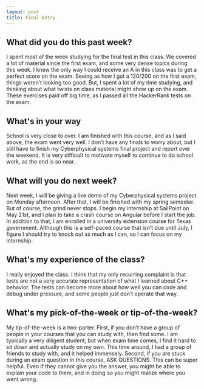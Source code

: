 ```yaml
---
layout: post
title: Final Entry
---
```


## What did you do this past week?

I spent most of the week studying for the final test in this class. We covered a lot of material since the first exam, and some very dense topics during this week. I knew the only way I could receive an A in this class was to get a perfect score on the exam. Seeing as how I got a 120/200 on the first exam, things weren’t looking too good. But, I spent a lot of my time studying, and thinking about what twists on class material might show up on the exam. These exercises paid off big time, as I passed all the HackerRank tests on the exam.

## What's in your way

School is very close to over. I am finished with this course, and as I said above, the exam went very well. I don’t have any finals to worry about, but I still have to finish my Cyberphysical systems final project and report over the weekend. It is very difficult to motivate myself to continue to do school work, as the end is so near.

## What will you do next week?

Next week, I will be giving a live demo of my Cyberphysical systems project on Monday afternoon. After that, I will be finished with my spring semester. But of course, the grind never stops. I begin my internship at SailPoint on May 21st, and I plan to take a crash course on Angular before I start the job. In addition to that, I am enrolled in a university extension course for Texas government. Although this is a self-paced course that isn’t due until July, I figure I should try to knock out as much as I can, so I can focus on my internship. 

## What's my experience of the class?

I really enjoyed the class. I think that my only recurring complaint is that tests are not a very accurate representation of what I learned about C++ behavior. The tests can become more about how well you can code and debug under pressure, and some people just don’t operate that way. 

## What's my pick-of-the-week or tip-of-the-week?

My tip-of-the-week is a two-parter. First, if you don’t have a group of people in your courses that you can study with, then find some. I am typically a very diligent student, but when exam time comes, I find it hard to sit down and actually study on my own. This time around, I had a group of friends to study with, and it helped immensely. Second, if you are stuck during an exam question in this course, ASK QUESTIONS. This can be super helpful. Even if they cannot give you the answer, you might be able to explain your code to them, and in doing so you might realize where you went wrong. 
